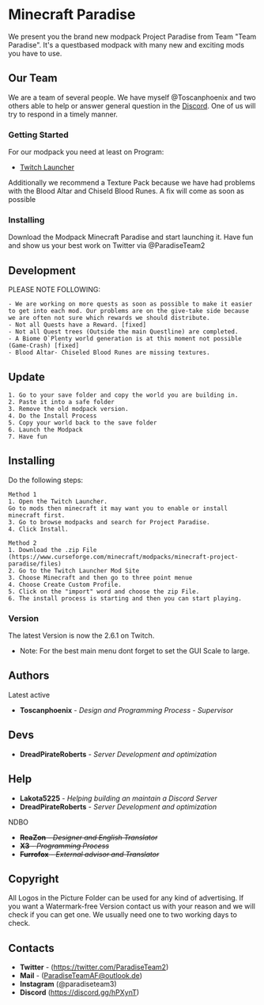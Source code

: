 # Minecraft Paradise
We present you the brand new modpack Project Paradise from Team "Team Paradise". It's a questbased modpack with many new and exciting mods you have to use.

## Our Team

We are a team of several people. We have myself @Toscanphoenix and two others able to help or answer general question in the [Discord](https://discord.gg/uBTH2W2). One of us will try to respond in a timely manner.

### Getting Started
For our modpack you need at least on Program:
 * [Twitch Launcher](https://www.twitch.tv/downloads)
 
Additionally we recommend a Texture Pack because we have had problems with the Blood Altar and Chiseld Blood Runes. A fix will come as soon as possible

### Installing
Download the Modpack Minecraft Paradise and start launching it. Have fun and show us your best work on Twitter via @ParadiseTeam2

## Development

 PLEASE NOTE FOLLOWING:

```
- We are working on more quests as soon as possible to make it easier to get into each mod. Our problems are on the give-take side because      we are often not sure which rewards we should distribute.
- Not all Quests have a Reward. [fixed] 
- Not all Quest trees (Outside the main Questline) are completed.
- A Biome O`Plenty world generation is at this moment not possible (Game-Crash) [fixed] 
- Blood Altar- Chiseled Blood Runes are missing textures.
```

## Update
```
1. Go to your save folder and copy the world you are building in. 
2. Paste it into a safe folder
3. Remove the old modpack version. 
4. Do the Install Process 
5. Copy your world back to the save folder
6. Launch the Modpack
7. Have fun
```

## Installing
Do the following steps:

```
Method 1 
1. Open the Twitch Launcher.
Go to mods then minecraft it may want you to enable or install minecraft first.
3. Go to browse modpacks and search for Project Paradise.
4. Click Install.

Method 2
1. Download the .zip File (https://www.curseforge.com/minecraft/modpacks/minecraft-project-paradise/files)
2. Go to the Twitch Launcher Mod Site
3. Choose Minecraft and then go to three point menue
4. Choose Create Custom Profile.
5. Click on the "import" word and choose the zip File.
6. The install process is starting and then you can start playing.
```

### Version

The latest Version is now the 2.6.1 on Twitch.
* Note: For the best main menu dont forget to set the GUI Scale to large.

## Authors

Latest active
* **Toscanphoenix** - *Design and Programming Process* - *Supervisor*

## Devs
* **DreadPirateRoberts** - *Server Development and optimization*

## Help
* **Lakota5225** - *Helping building an maintain a Discord Server*
* **DreadPirateRoberts** - *Server Development and optimization*

NDBO
* ~~**ReaZon**        - *Designer and English Translator*~~
* ~~**X3**            - *Programming Process*~~  
* ~~**Furrofox**       - *External advisor and Translator*~~


## Copyright
All Logos in the Picture Folder can be used for any kind of advertising.
If you want a Watermark-free Version contact us with your reason and we will check if you can get one. 
We usually need one to two working days to check.


## Contacts

* **Twitter** -   (https://twitter.com/ParadiseTeam2)
* **Mail** -      (ParadiseTeamAF@outlook.de)
* **Instagram**  (@paradiseteam3)
* **Discord**   (https://discord.gg/hPXynT)
